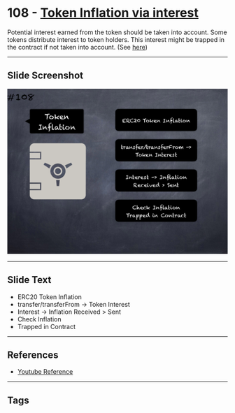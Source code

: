 # 108 - [Token Inflation via interest](Token%20Inflation%20via%20interest.md)
Potential interest earned from the token should be taken into account. Some tokens distribute interest to token holders. This interest might be trapped in the contract if not taken into account. (See [here](https://github.com/crytic/building-secure-contracts/blob/master/development-guidelines/token_integration.md#erc-conformity))
___
## Slide Screenshot
![0108.png](../../images/5.Pitfalls%20and%20Best%20Practices%20201/108.png)
___
## Slide Text
- ERC20 Token Inflation
- transfer/transferFrom -> Token Interest
- Interest -> Inflation Received > Sent
- Check Inflation
- Trapped in Contract
___
## References
- [Youtube Reference](https://youtu.be/WGM1SF8twmw?t=499)
___
## Tags